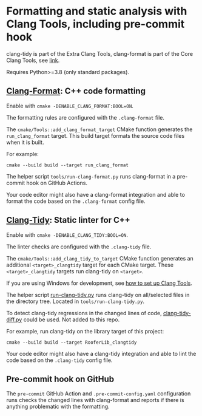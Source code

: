 # Formatting and static analysis with Clang Tools, including pre-commit hook

clang-tidy is part of the Extra Clang Tools, clang-format is part of the Core Clang Tools, see [link](https://clang.llvm.org/docs/ClangTools.html).

Requires Python>=3.8 (only standard packages).

## [Clang-Format](https://clang.llvm.org/docs/ClangFormat.html): C++ code formatting

Enable with `cmake -DENABLE_CLANG_FORMAT:BOOL=ON`.

The formatting rules are configured with the `.clang-format` file.

The `cmake/Tools::add_clang_format_target` CMake function generates the `run_clang_format` target. This build target formats the source code files when it is built.

For example:

```shell
cmake --build build --target run_clang_format
```

The helper script `tools/run-clang-format.py` runs clang-format in a pre-commit hook on GitHub Actions.

Your code editor might also have a clang-format integration and able to format the code based on the `.clang-format` config file.

## [Clang-Tidy](https://clang.llvm.org/extra/clang-tidy/): Static linter for C++

Enable with `cmake -DENABLE_CLANG_TIDY:BOOL=ON`.

The linter checks are configured with the `.clang-tidy` file.

The `cmake/Tools::add_clang_tidy_to_target` CMake function generates an additional `<target>_clangtidy` target for each CMake target. These `<target>_clangtidy` targets run clang-tidy on `<target>`.

If you are using Windows for development, see [how to set up Clang Tools](https://clang.llvm.org/docs/HowToSetupToolingForLLVM.html#setup-clang-tooling-using-cmake-on-windows).

The helper script [run-clang-tidy.py](https://github.com/llvm/llvm-project/blob/main/clang-tools-extra/clang-tidy/tool/run-clang-tidy.py) runs clang-tidy on all/selected files in the directory tree. Located in `tools/run-clang-tidy.py`.

To detect clang-tidy regressions in the changed lines of code, [clang-tidy-diff.py](https://github.com/llvm/llvm-project/blob/main/clang-tools-extra/clang-tidy/tool/clang-tidy-diff.py) could be used. Not added to this repo.

For example, run clang-tidy on the library target of this project:

```shell
cmake --build build --target RooferLib_clangtidy
```

Your code editor might also have a clang-tidy integration and able to lint the code based on the `.clang-tidy` config file.

## Pre-commit hook on GitHub

The `pre-commit` GitHub Action and `.pre-commit-config.yaml` configuration runs checks the changed lines with clang-format and reports if there is anything problematic with the formatting.